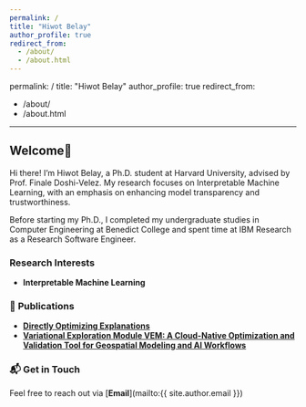 ```yaml
---
permalink: /
title: "Hiwot Belay"
author_profile: true
redirect_from:
  - /about/
  - /about.html
---
```


permalink: /
title: "Hiwot Belay"
author_profile: true
redirect_from:

- /about/
- /about.html

---

## Welcome👋

Hi there! I’m Hiwot Belay, a Ph.D. student at Harvard University, advised by Prof. Finale Doshi-Velez. My research focuses on Interpretable Machine Learning, with an emphasis on enhancing model transparency and trustworthiness.

Before starting my Ph.D., I completed my undergraduate studies in Computer Engineering at Benedict College and spent time at IBM Research as a Research Software Engineer.

### **Research Interests**

- **Interpretable Machine Learning**

### 📄 **Publications**

- **[Directly Optimizing Explanations](https://icml.cc/virtual/2024/38218)**
- **[Variational Exploration Module VEM: A Cloud-Native Optimization and Validation Tool for Geospatial Modeling and AI Workflows](https://arxiv.org/abs/2311.16196)**

### 📬 **Get in Touch**

Feel free to reach out via [**Email**](mailto:{{ site.author.email }})
